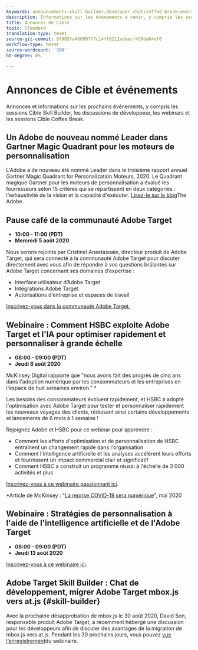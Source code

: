```yaml
---
keywords: announcements;skill builder;developer chat;coffee break;events
description: Informations sur les événements à venir, y compris les sessions Cible Skill Builder, les discussions avec les développeurs, les webinars et les sessions Cible Coffee Break.
title: Annonces de Cible
topic: Standard
translation-type: tm+mt
source-git-commit: 9f985fa466997f7c14ff8211adeecf450da84df0
workflow-type: tm+mt
source-wordcount: '390'
ht-degree: 0%

---
```



# Annonces de Cible et événements

Annonces et informations sur les prochains événements, y compris les sessions Cible Skill Builder, les discussions de développeur, les webinars et les sessions Cible Coffee Break.

## Un Adobe de nouveau nommé Leader dans Gartner Magic Quadrant pour les moteurs de personnalisation

L&#39;Adobe a de nouveau été nommé Leader dans le troisième rapport annuel Gartner Magic Quadrant for Personalization Moteurs, 2020. Le Quadrant magique Gartner pour les moteurs de personnalisation a évalué les fournisseurs selon 15 critères qui se répartissent en deux catégories : l&#39;exhaustivité de la vision et la capacité d&#39;exécuter. [Lisez-le sur le blog](https://theblog.adobe.com/adobe-again-named-leader-in-gartner-magic-quadrant-for-personalization-engines/)The Adobe.

## Pause café de la communauté Adobe Target

* **10:00 - 11:00 (PDT)**
* **Mercredi 5 août 2020**

Nous serons rejoints par Cristinel Anastasoaie, directeur produit de Adobe Target, qui sera connecté à la communauté Adobe Target pour discuter directement avec vous afin de répondre à vos questions brûlantes sur Adobe Target concernant ses domaines d’expertise :

* Interface utilisateur d’Adobe Target
* Intégrations Adobe Target
* Autorisations d’entreprise et espaces de travail

[Inscrivez-vous dans la communauté Adobe Target.](https://adobe-target-community-coffee-breaks.experienceleague.adobeevents.com/)

## Webinaire : Comment HSBC exploite Adobe Target et l&#39;IA pour optimiser rapidement et personnaliser à grande échelle

* **08:00 - 09:00 (PDT)**
* **Jeudi 6 août 2020**

McKinsey Digital rapporte que &quot;nous avons fait des progrès de cinq ans dans l&#39;adoption numérique par les consommateurs et les entreprises en l&#39;espace de huit semaines environ.&quot; *

Les besoins des consommateurs évoluent rapidement, et HSBC a adopté l&#39;optimisation avec Adobe Target pour tester et personnaliser rapidement les nouveaux voyages des clients, réduisant ainsi certains développements et lancements de 6 mois à 1 semaine !

Rejoignez Adobe et HSBC pour ce webinar pour apprendre :

* Comment les efforts d&#39;optimisation et de personnalisation de HSBC entraînent un changement rapide dans l&#39;organisation
* Comment l&#39;intelligence artificielle et les analyses accélèrent leurs efforts et fournissent un impact commercial clair et significatif
* Comment HSBC a construit un programme réussi à l&#39;échelle de 3 000 activités et plus

[Inscrivez-vous à ce webinaire passionnant ici](https://hsbc-targetai.experienceleague.adobeevents.com/).

*Article de McKinsey : &quot;[La reprise COVID-19 sera numérique](https://www.mckinsey.com/business-functions/mckinsey-digital/our-insights/the-covid-19-recovery-will-be-digital-a-plan-for-the-first-90-days#)&quot;, mai 2020

## Webinaire : Stratégies de personnalisation à l&#39;aide de l&#39;intelligence artificielle et de l&#39;Adobe Target

* **08:00 - 09:00 (PDT)**
* **Jeudi 13 août 2020**

[Inscrivez-vous à ce webinaire ici](https://atskillbuilder-maxpersonalization.experienceleague.adobeevents.com/).

## Adobe Target Skill Builder : Chat de développement, migrer Adobe Target mbox.js vers at.js {#skill-builder}

Avec la prochaine désapprobation de mbox.js le 30 août 2020, David Son, responsable produit Adobe Target, a récemment hébergé une discussion pour les développeurs afin de discuter des avantages de la migration de mbox.js vers at.js. Pendant les 30 prochains jours, vous pouvez [vue l’enregistrement](https://seminars.adobeconnect.com/ptdo6mfo6qn6/?proto=true)du webinaire.